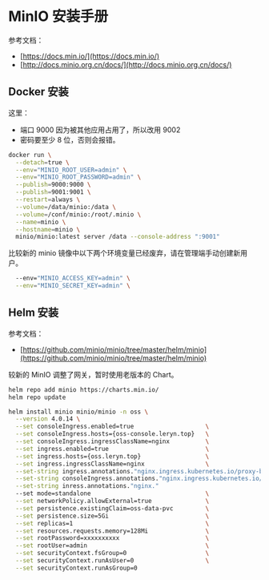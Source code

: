 <a name="mKUb8"></a>
# MinIO 安装手册
参考文档：

- [https://docs.min.io/](https://docs.min.io/)
- [http://docs.minio.org.cn/docs/](http://docs.minio.org.cn/docs/)
<a name="Q3xXj"></a>
## Docker 安装
这里：

- 端口 9000 因为被其他应用占用了，所以改用 9002
- 密码要至少 8 位，否则会报错。
```bash
docker run \
  --detach=true \
  --env="MINIO_ROOT_USER=admin" \
  --env="MINIO_ROOT_PASSWORD=admin" \
  --publish=9000:9000 \
  --publish=9001:9001 \
  --restart=always \
  --volume=/data/minio:/data \
  --volume=/conf/minio:/root/.minio \
  --name=minio \
  --hostname=minio \
  minio/minio:latest server /data --console-address ":9001"
```
比较新的 minio 镜像中以下两个环境变量已经废弃，请在管理端手动创建新用户。
```bash
  --env="MINIO_ACCESS_KEY=admin" \
  --env="MINIO_SECRET_KEY=admin" \
```
<a name="OjoQs"></a>
## Helm 安装
参考文档：

- [https://github.com/minio/minio/tree/master/helm/minio](https://github.com/minio/minio/tree/master/helm/minio)

较新的 MinIO 调整了网关，暂时使用老版本的 Chart。
```bash
helm repo add minio https://charts.min.io/
helm repo update

helm install minio minio/minio -n oss \
  --version 4.0.14 \
  --set consoleIngress.enabled=true                    \
  --set consoleIngress.hosts={oss-console.leryn.top}   \
  --set consoleIngress.ingressClassName=nginx          \
  --set ingress.enabled=true                           \
  --set ingress.hosts={oss.leryn.top}                  \
  --set ingress.ingressClassName=nginx                 \
  --set-string ingress.annotations."nginx.ingress.kubernetes.io/proxy-body-size"=0 \
  --set-string consoleIngress.annotations."nginx.ingress.kubernetes.io/proxy-body-size"=0 \
  --set-string inress.annotations."nginx."
  --set mode=standalone                                \
  --set networkPolicy.allowExternal=true               \
  --set persistence.existingClaim=oss-data-pvc         \
  --set persistence.size=5Gi                           \
  --set replicas=1                                     \
  --set resources.requests.memory=128Mi                \
  --set rootPassword=xxxxxxxxxx                        \
  --set rootUser=admin                                 \
  --set securityContext.fsGroup=0                      \
  --set securityContext.runAsUser=0                    \
  --set securityContext.runAsGroup=0
```
